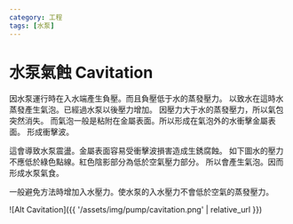 ```yaml
---
category: 工程 
tags: [水泵]
---
```


# 水泵氣蝕 Cavitation

因水泵運行時在入水端產生負壓。而且負壓低于水的蒸發壓力。
以致水在這時水蒸發產生氣泡。已經過水泵以後壓力增加。
因壓力大于水的蒸發壓力，所以氣包突然消失。
而氣泡一般是粘附在金屬表面。所以形成在氣泡外的水衝擊金屬表面。
形成衝擊波。

這會導致水泵震盪。金屬表面容易受衝擊波損害造成生銹腐蝕。
如下圖水的壓力不應低於綠色點線。紅色陰影部分為低於空氣壓力部分。
所以會產生氣泡。因而形成水泵氣食。

一般避免方法時增加入水壓力。使水泵的入水壓力不會低於空氣的蒸發壓力。


![Alt Cavitation]({{ '/assets/img/pump/cavitation.png' | relative_url }})